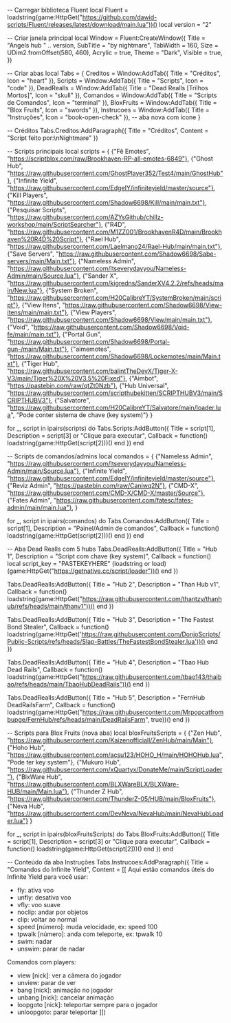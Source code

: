 -- Carregar biblioteca Fluent
local Fluent = loadstring(game:HttpGet("https://github.com/dawid-scripts/Fluent/releases/latest/download/main.lua"))()
local version = "2"

-- Criar janela principal
local Window = Fluent:CreateWindow({
    Title = "Angels hub " .. version,
    SubTitle = "by nightmare",
    TabWidth = 160,
    Size = UDim2.fromOffset(580, 460),
    Acrylic = true,
    Theme = "Dark",
    Visible = true,
})

-- Criar abas
local Tabs = {
    Creditos = Window:AddTab({ Title = "Créditos", Icon = "heart" }),
    Scripts = Window:AddTab({ Title = "Scripts", Icon = "code" }),
    DeadRealls = Window:AddTab({ Title = "Dead Realls [Trilhos Mortos]", Icon = "skull" }),
    Comandos = Window:AddTab({ Title = "Scripts de Comandos", Icon = "terminal" }),
    BloxFruits = Window:AddTab({ Title = "Blox Fruits", Icon = "swords" }),
    Instrucoes = Window:AddTab({ Title = "Instruções", Icon = "book-open-check" }),  -- aba nova com ícone
}

-- Créditos
Tabs.Creditos:AddParagraph({
    Title = "Créditos",
    Content = "Script feito por:\nNightmare"
})

-- Scripts principais
local scripts = {
    {"Fê Emotes",       "https://scriptblox.com/raw/Brookhaven-RP-all-emotes-6849"},
    {"Ghost Hub",       "https://raw.githubusercontent.com/GhostPlayer352/Test4/main/GhostHub"},
    {"Infinite Yield",  "https://raw.githubusercontent.com/EdgeIY/infiniteyield/master/source"},
    {"Kill Players",    "https://raw.githubusercontent.com/Shadow6698/Kill/main/main.txt"},
    {"Pesquisar Scripts", "https://raw.githubusercontent.com/AZYsGithub/chillz-workshop/main/ScriptSearcher"},
    {"R4D",             "https://raw.githubusercontent.com/M1ZZ001/BrookhavenR4D/main/Brookhaven%20R4D%20Script"},
    {"Rael Hub",        "https://raw.githubusercontent.com/Laelmano24/Rael-Hub/main/main.txt"},
    {"Save Servers",    "https://raw.githubusercontent.com/Shadow6698/Sabe-servers/main/Main.txt"},
    {"Nameless Admin",  "https://raw.githubusercontent.com/ltseverydayyou/Nameless-Admin/main/Source.lua"},
    {"Sander X",        "https://raw.githubusercontent.com/kigredns/SanderXV4.2.2/refs/heads/main/New.lua"},
    {"System Broken",   "https://raw.githubusercontent.com/H20CalibreYT/SystemBroken/main/script"},
    {"View Itens",      "https://raw.githubusercontent.com/Shadow6698/View-itens/main/main.txt"},
    {"View Players",    "https://raw.githubusercontent.com/Shadow6698/View/main/main.txt"},
    {"Void",            "https://raw.githubusercontent.com/Shadow6698/Void-fe/main/main.txt"},
    {"Portal Gun",      "https://raw.githubusercontent.com/Shadow6698/Portal-gun-/main/Main.txt"},
    {"aimemotes",       "https://raw.githubusercontent.com/Shadow6698/Lockemotes/main/Main.txt"},
    {"Tiger Hub",       "https://raw.githubusercontent.com/balintTheDevX/Tiger-X-V3/main/Tiger%20X%20V3.5%20Fixed"},
    {"Aimbot",          "https://pastebin.com/raw/qtZt0Nzb"},
    {"Hub Universal",   "https://raw.githubusercontent.com/scripthubekitten/SCRIPTHUBV3/main/SCRIPTHUBV3"},
    {"Salvatore",       "https://raw.githubusercontent.com/H20CalibreYT/Salvatore/main/loader.lua", "Pode conter sistema de chave (key system)"}
}

for _, script in ipairs(scripts) do
    Tabs.Scripts:AddButton({
        Title = script[1],
        Description = script[3] or "Clique para executar",
        Callback = function()
            loadstring(game:HttpGet(script[2]))()
        end
    })
end

-- Scripts de comandos/admins
local comandos = {
    {"Nameless Admin", "https://raw.githubusercontent.com/ltseverydayyou/Nameless-Admin/main/Source.lua"},
    {"Infinite Yield", "https://raw.githubusercontent.com/EdgeIY/infiniteyield/master/source"},
    {"Reviz Admin", "https://pastebin.com/raw/Caniwq2N"},
    {"CMD-X", "https://raw.githubusercontent.com/CMD-X/CMD-X/master/Source"},
    {"Fates Admin", "https://raw.githubusercontent.com/fatesc/fates-admin/main/main.lua"},
}

for _, script in ipairs(comandos) do
    Tabs.Comandos:AddButton({
        Title = script[1],
        Description = "Painel/Admin de comandos",
        Callback = function()
            loadstring(game:HttpGet(script[2]))()
        end
    })
end

-- Aba Dead Realls com 5 hubs
Tabs.DeadRealls:AddButton({
    Title = "Hub 1",
    Description = "Script com chave (key system)",
    Callback = function()
        local script_key = "PASTEKEYHERE"
        (loadstring or load)(game:HttpGet("https://getnative.cc/script/loader"))()
    end
})

Tabs.DeadRealls:AddButton({
    Title = "Hub 2",
    Description = "Than Hub v1",
    Callback = function()
        loadstring(game:HttpGet("https://raw.githubusercontent.com/thantzy/thanhub/refs/heads/main/thanv1"))()
    end
})

Tabs.DeadRealls:AddButton({
    Title = "Hub 3",
    Description = "The Fastest Bond Stealer",
    Callback = function()
        loadstring(game:HttpGet('https://raw.githubusercontent.com/DonjoScripts/Public-Scripts/refs/heads/Slap-Battles/TheFastestBondStealer.lua'))()
    end
})

Tabs.DeadRealls:AddButton({
    Title = "Hub 4",
    Description = "Tbao Hub Dead Rails",
    Callback = function()
        loadstring(game:HttpGet("https://raw.githubusercontent.com/tbao143/thaibao/refs/heads/main/TbaoHubDeadRails"))()
    end
})

Tabs.DeadRealls:AddButton({
    Title = "Hub 5",
    Description = "FernHub DeadRailsFarm",
    Callback = function()
        loadstring(game:HttpGet("https://raw.githubusercontent.com/Mrpopcatfrombupge/FernHub/refs/heads/main/DeadRailsFarm", true))()
    end
})

-- Scripts para Blox Fruits (nova aba)
local bloxFruitsScripts = {
    {"Zen Hub", "https://raw.githubusercontent.com/Kaizenofficiall/ZenHub/main/Main"},
    {"Hoho Hub", "https://raw.githubusercontent.com/acsu123/HOHO_H/main/HOHOHub.lua", "Pode ter key system"},
    {"Mukuro Hub", "https://raw.githubusercontent.com/xQuartyx/DonateMe/main/ScriptLoader"},
    {"BlxWare Hub", "https://raw.githubusercontent.com/BLXWareBLX/BLXWare-HUB/main/Main.lua"},
    {"Thunder Z Hub", "https://raw.githubusercontent.com/ThunderZ-05/HUB/main/BloxFruits"},
    {"Neva Hub", "https://raw.githubusercontent.com/DevNeva/NevaHub/main/NevaHubLoader.lua"}
}

for _, script in ipairs(bloxFruitsScripts) do
    Tabs.BloxFruits:AddButton({
        Title = script[1],
        Description = script[3] or "Clique para executar",
        Callback = function()
            loadstring(game:HttpGet(script[2]))()
        end
    })
end

-- Conteúdo da aba Instruções
Tabs.Instrucoes:AddParagraph({
    Title = "Comandos do Infinite Yield",
    Content = [[
Aqui estão comandos úteis do Infinite Yield para você usar:

- fly: ativa voo
- unfly: desativa voo
- vfly: voo suave
- noclip: andar por objetos
- clip: voltar ao normal
- speed [número]: muda velocidade, ex: speed 100
- tpwalk [número]: anda com teleporte, ex: tpwalk 10
- swim: nadar
- unswim: parar de nadar

Comandos com players:
- view [nick]: ver a câmera do jogador
- unview: parar de ver
- bang [nick]: animação no jogador
- unbang [nick]: cancelar animação
- loopgoto [nick]: teleportar sempre para o jogador
- unloopgoto: parar teleportar
]])

